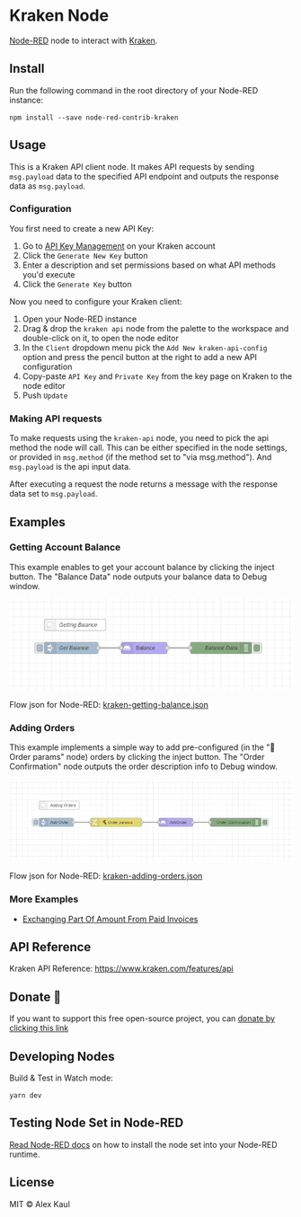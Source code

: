 # Kraken Node

<a href="https://nodered.org" target="_blank">Node-RED</a> node to interact with <a href="https://www.kraken.com/" target="_blank">Kraken</a>.

## Install

Run the following command in the root directory of your Node-RED instance:

```
npm install --save node-red-contrib-kraken
```

## Usage

This is a Kraken API client node. It makes API requests by sending `msg.payload` data to the specified API endpoint and outputs the response data as `msg.payload`.

### Configuration

You first need to create a new API Key:

1. Go to <a href="https://www.kraken.com/u/settings/api" target="_blank">API Key Management</a> on your Kraken account
2. Click the `Generate New Key` button
3. Enter a description and set permissions based on what API methods you'd execute
4. Click the `Generate Key` button

Now you need to configure your Kraken client:

1. Open your Node-RED instance
2. Drag & drop the `kraken api` node from the palette to the workspace and double-click on it, to open the node editor
3. In the `Client` dropdown menu pick the `Add New kraken-api-config` option and press the pencil button at the right to add a new API configuration
4. Copy-paste `API Key` and `Private Key` from the key page on Kraken to the node editor
5. Push `Update`

### Making API requests

To make requests using the `kraken-api` node, you need to pick the api method the node will call. This can be either specified in the node settings, or provided in `msg.method` (if the method set to "via msg.method"). And `msg.payload` is the api input data.

After executing a request the node returns a message with the response data set to `msg.payload`.

## Examples

### Getting Account Balance

This example enables to get your account balance by clicking the inject button. The "Balance Data" node outputs your balance data to Debug window.

![Getting Balance](examples/kraken-getting-balance.png)

Flow json for Node-RED: [kraken-getting-balance.json](examples/kraken-getting-balance.json)

### Adding Orders

This example implements a simple way to add pre-configured (in the "🔨 Order params" node) orders by clicking the inject button. The "Order Confirmation" node outputs the order description info to Debug window.

![Adding Orders](examples/kraken-adding-orders.png)

Flow json for Node-RED: [kraken-adding-orders.json](examples/kraken-adding-orders.json)

### More Examples

- [Exchanging Part Of Amount From Paid Invoices](https://redbtc.org/flows/integrations/kraken-exchange)

## API Reference

Kraken API Reference: https://www.kraken.com/features/api

## Donate 💝

If you want to support this free open-source project, you can [donate by clicking this link](https://donate.alexkaul.com/kraken-node)

## Developing Nodes

Build & Test in Watch mode:

```
yarn dev
```

## Testing Node Set in Node-RED

[Read Node-RED docs](https://nodered.org/docs/creating-nodes/first-node#testing-your-node-in-node-red) on how to install the node set into your Node-RED runtime.

## License

MIT © Alex Kaul
